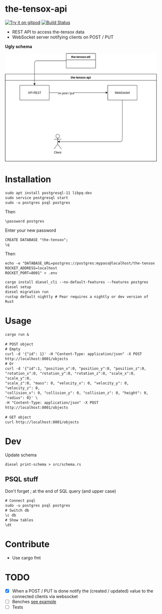 # the-tensox-api
[![Try it on gitpod](https://img.shields.io/badge/try-on%20gitpod-brightgreen.svg)](https://gitpod.io/#https://github.com/The-Tensox/the-tensox-api)
[![Build Status](https://img.shields.io/circleci/project/The-Tensox/the-tensox-api/master.svg)](https://circleci.com/gh/The-Tensox/the-tensox-api)

- REST API to access the-tensox data
- WebSocket server notifying clients on POST / PUT

**Ugly schema**

<img src="docs/images/the-tensox-api.png" width="500">

# Installation
    sudo apt install postgresql-11 libpq-dev
    sudo service postgresql start
    sudo -u postgres psql postgres

Then

    \password postgres

Enter your new password

    CREATE DATABASE "the-tensox";
    \q

Then
```
echo -e "DATABASE_URL=postgres://postgres:mypass@localhost/the-tensox
ROCKET_ADDRESS=localhost
ROCKET_PORT=8001" > .env
```
    cargo install diesel_cli --no-default-features --features postgres
    diesel setup
    diesel migration run
    rustup default nightly # Pear requires a nightly or dev version of Rust
    
# Usage
    cargo run &

    # POST object
    # Empty
    curl -d '{"id": 1}' -H "Content-Type: application/json" -X POST http://localhost:8001/objects
    # Or
    curl -d '{"id":1, "position_x":0, "position_y":0, "position_z":0,
    "rotation_x":0, "rotation_y":0, "rotation_z":0, "scale_x":0, "scale_y":0,
    "scale_z":0, "mass": 0, "velocity_x": 0, "velocity_y": 0, "velocity_z": 0,
    "collision_x": 0, "collision_y": 0, "collision_z": 0, "height": 0, "radius": 0}' \
    -H "Content-Type: application/json" -X POST http://localhost:8001/objects

    # GET object
    curl http://localhost:8001/objects

# Dev

Update schema

    diesel print-schema > src/schema.rs

## PSQL stuff
Don't forget ; at the end of SQL query (and upper case)

    # Connect psql
    sudo -u postgres psql postgres
    # Switch db
    \c db
    # Show tables
    \dt

# Contribute

- Use cargo fmt

# TODO
 - [x] When a POST / PUT is done notify the (created / updated) value to the connected clients via websocket
 - [ ] Benches [see example](https://github.com/rustsim/ncollide/tree/master/build/ncollide3d/benches)
 - [ ] Tests
